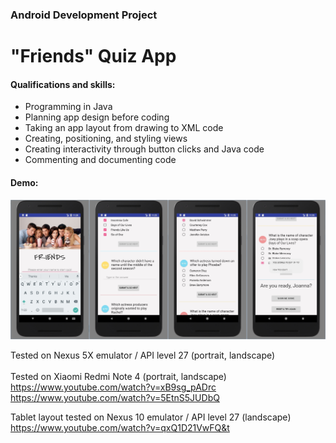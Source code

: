 ### Android Development Project
# "Friends" Quiz App

#### Qualifications and skills:
- Programming in Java
- Planning app design before coding
- Taking an app layout from drawing to XML code
- Creating, positioning, and styling views
- Creating interactivity through button clicks and Java code
- Commenting and documenting code

#### Demo:

![image](https://github.com/evanca/ABND_P3/blob/master/2018-01-08%2011_20_25-Android%20Emulator%20-%20Nexus_5X_API_27_5554-horz.jpg?raw=true)

Tested on Nexus 5X emulator / API level 27 (portrait, landscape) <br/>
<br/>
Tested on Xiaomi Redmi Note 4 (portrait, landscape) <br/>
https://www.youtube.com/watch?v=xB9sg_pADrc <br/>
https://www.youtube.com/watch?v=5EtnS5JUDbQ <br/>

Tablet layout tested on Nexus 10 emulator / API level 27 (landscape)<br/>
https://www.youtube.com/watch?v=qxQ1D21VwFQ&t

